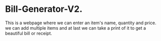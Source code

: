 # Bill-Generator-V2.
This is a webpage where we can enter an item's name, quantity and price. we can add multiple items and at last we can take a print of it to get a beautiful bill or receipt.

